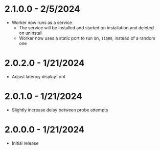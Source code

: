 # 2.1.0.0 - 2/5/2024

- Worker now runs as a service
  - The service will be installed and started on installation and deleted on uninstall
  - Worker now uses a static port to run on, `11500`, instead of a random one

# 2.0.2.0 - 1/21/2024

- Adjust latency display font

# 2.0.1.0 - 1/21/2024

- Slightly increase delay between probe attempts

# 2.0.0.0 - 1/21/2024

- Initial release
